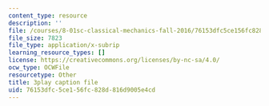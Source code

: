 ```yaml
---
content_type: resource
description: ''
file: /courses/8-01sc-classical-mechanics-fall-2016/76153dfc5ce156fc828d816d9005e4cd_2TZa151GC-0.vtt
file_size: 7823
file_type: application/x-subrip
learning_resource_types: []
license: https://creativecommons.org/licenses/by-nc-sa/4.0/
ocw_type: OCWFile
resourcetype: Other
title: 3play caption file
uid: 76153dfc-5ce1-56fc-828d-816d9005e4cd
---
```

